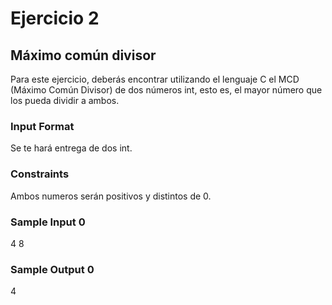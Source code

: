 # Ejercicio 2

## Máximo común divisor

Para este ejercicio, deberás encontrar utilizando el lenguaje C el MCD (Máximo Común Divisor) de dos números int, esto es, el mayor número que los pueda dividir a ambos.

### Input Format

Se te hará entrega de dos int.

### Constraints

Ambos numeros serán positivos y distintos de 0.

### Sample Input 0

4
8

### Sample Output 0

4
